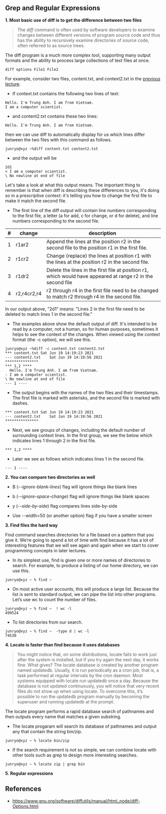 ## Grep and Regular Expressions

**1. Most basic use of diff is to get the difference between two files**  

> The *diff* command is often used by software developers to examine changes between different versions of program source code and thus has the ability to recursively examine directories of source code, often referred to as source trees.

The diff program is a much more complex tool, supporting many output formats and the ability to process large collections of text files at once.  
```
diff options File1 File2 
```
For example, consider two files, content.txt, and context2.txt in the [previous lecture](../Lecture%202:%20Pipelines%20-%20Input%26Output%20Redirection).  
  * If context.txt contains the following two lines of text:
```
Hello. I'm Trung Anh. I am from Vietnam.
I am a computer scientist.
```
* and content2.txt contains these two lines:
```
Hello. I'm Trung Anh. I am from Vietnam.

```

then we can use diff to automatically display for us which lines differ between the two files with this command as follows.
```
junryo@xyz ~%diff content.txt content2.txt 
```
  * and the output will be
```
2d1
< I am a computer scientist.
\ No newline at end of file
```

Let's take a look at what this output means. The important thing to remember is that when diff is describing these differences to you, it's doing so in a prescriptive context: it's telling you how to change the first file to make it match the second file.
  * The first line of the diff output will contain line numbers corresponding to the first file, a letter (a for add, c for change, or d for delete), and line numbers corresponding to the second file.

|#   	|change   	|description   	                                                                                            |
|---	|---	    |---                                                                                                       	|
|1   	|r1ar2   	|Append the lines at the position r2 in the second file to the position r1 in the first file.               |
|2   	|r1cr2   	|Change (replace) the lines at position r1 with the lines at the position r2 in the second file.            |
|3   	|r1dr2   	|Delete the lines in the first file at position r1, which would have appeared at range r2 in the second file|
|4   	|r2,r4cr2,r4|r2 through r4 in the first file need to be changed to match r2 through r4 in the second file.              |

In our output above, "2d1" means: "Lines 2 in the first file need to be deleted to match lines 1 in the second file."  
  * The examples above show the default output of diff. It's intended to be read by a computer, not a human, so for human purposes, sometimes it helps to see the context of the changes. When viewed using the context format (the -c option), we will see this.  
```
junryo@xyz ~%diff -c content.txt content2.txt 
*** content.txt	Sat Jun 19 14:19:23 2021
--- content2.txt	Sat Jun 19 14:19:56 2021
***************
*** 1,2 ****
  Hello. I'm Trung Anh. I am from Vietnam.
- I am a computer scientist.
\ No newline at end of file
--- 1 ----
```

  * The output begins with the names of the two files and their timestamps. The first file is marked with asterisks, and the second file is marked with dashes.

```
*** content.txt	Sat Jun 19 14:19:23 2021
--- content2.txt	Sat Jun 19 14:19:56 2021
***************
```
  * Next, we see groups of changes, including the default number of surrounding context lines. In the first group, we see the below which indicates lines 1 through 2 in the first file. 

```
*** 1,2 ****
```

  * Later we see as follows which indicates lines 1 in the second file. 

```
--- 1 ----
```

**2. You can compare two directories as well**

  * B (*--ignore-blank-lines*) flag will ignore things like blank lines

  * b (*--ignore-space-change*) flag will ignore things like blank spaces
  * y (*--side-by-side*) flag compares lines side-by-side
  * Use --width=50 (or another option) flag if you have a smaller screen

**3. Find files the hard way**  

Find command searches directories for a file based on a pattern that you give it. We’re going to spend a lot of time with find because it has a lot of interesting features that we will see again and again when we start to cover programming concepts in later lectures.

  * In its simplest use, find is given one or more names of directories to search. For example, to produce a listing of our home directory, we can use this.

```
junryo@xyz ~ % find ~  
```

  * On most active user accounts, this will produce a large list. Because the list is sent to standard output, we can pipe the list into other programs. Let’s use wc to count the number of files.
```
junryo@xyz ~ % find ~  ! wc -l
499524
```
  * To list directories from our search.
```
junryo@xyz ~ % find ~  -type d | wc -l
74530
```
**4. Locate is faster than find because it uses databases**
> You might notice that, on some distributions, locate fails to work just after the system is installed, but if you try again the next day, it works fine. What gives? The locate database is created by another program named updatedb. Usually, it is run periodically as a cron job, that is, a task performed at regular intervals by the cron daemon. Most systems equipped with locate run updatedb once a day. Because the database is not updated continuously, you will notice that very recent files do not show up when using locate. To overcome this, it’s possible to run the updatedb program manually by becoming the superuser and running updatedb at the prompt.

The locate program performs a rapid database search of pathnames and then outputs every name that matches a given substring. 
  * The locate progaram will search its database of pathnames and output any that contain the string bin/zip.
```
junryo@xyz ~ % locate bin/zip 
```
  * If the search requirement is not so simple, we can combine locate with other tools such as grep to design more interesting searches.
```
junryo@xyz ~ % locate zip | grep bin
```

**5. Regular expressions**  
  

## References
  * https://www.gnu.org/software/diffutils/manual/html_node/diff-Options.html

